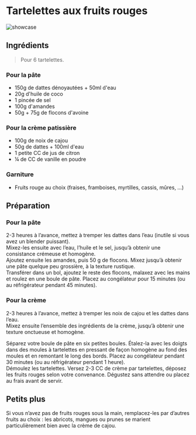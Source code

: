 # Tartelettes aux fruits rouges

![showcase](http://123veggie.fr/wp-content/uploads/2015/05/tartelettes-aux-fruits-rouges1.jpg)

## Ingrédients

> Pour 6 tartelettes.

### Pour la pâte

* 150g de dattes dénoyautées + 50ml d'eau
* 20g d'huile de coco
* 1 pincée de sel
* 100g d'amandes
* 50g + 75g de flocons d'avoine

### Pour la crème patissière

* 100g de noix de cajou
* 50g de dattes + 100ml d'eau
* 1 petite CC de jus de citron
* ¼ de CC de vanille en poudre

### Garniture

* Fruits rouge au choix (fraises, framboises, myrtilles, cassis, mûres, ...)

## Préparation

### Pour la pâte

2-3 heures à l’avance, mettez à tremper les dattes dans l’eau (inutile si vous avez un blender puissant).  
Mixez-les ensuite avec l’eau, l’huile et le sel, jusqu’à obtenir une consistance crémeuse et homogène.  
Ajoutez ensuite les amandes, puis 50 g de flocons. Mixez jusqu’à obtenir une pâte quelque peu grossière, à la texture rustique.  
Transférer dans un bol, ajoutez le reste des flocons, malaxez avec les mains et roulez en une boule de pâte. Placez au congélateur pour 15 minutes (ou au réfrigérateur pendant 45 minutes).

### Pour la crème

2-3 heures à l’avance, mettez à tremper les noix de cajou et les dattes dans l’eau.  
Mixez ensuite l’ensemble des ingrédients de la crème, jusqu’à obtenir une texture onctueuse et homogène.

Séparez votre boule de pâte en six petites boules. Étalez-la avec les doigts dans des moules à tartelettes en pressant de façon homogène au fond des moules et en remontant le long des bords. Placez au congélateur pendant 30 minutes (ou au réfrigérateur pendant 1 heure).  
Démoulez les tartelettes. Versez 2-3 CC de crème par tartelettes, déposez les fruits rouges selon votre convenance. Dégustez sans attendre ou placez au frais avant de servir.

## Petits plus

Si vous n’avez pas de fruits rouges sous la main, remplacez-les par d’autres fruits au choix : les abricots, mangues ou prunes se marient particulièrement bien avec la crème de cajou.
